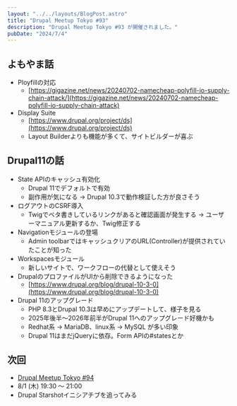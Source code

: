 ```yaml
---
layout: "../../layouts/BlogPost.astro"
title: "Drupal Meetup Tokyo #93"
description: "Drupal Meetup Tokyo #93 が開催されました。"
pubDate: "2024/7/4"
---
```


## よもやま話

- Ployfillの対応
    - [https://gigazine.net/news/20240702-namecheap-polyfill-io-supply-chain-attack/](https://gigazine.net/news/20240702-namecheap-polyfill-io-supply-chain-attack)
- Display Suite
    - [https://www.drupal.org/project/ds](https://www.drupal.org/project/ds)
    - Layout Builderよりも機能が多くて、サイトビルダーが喜ぶ


## Drupal11の話

- State APIのキャッシュ有効化
    - Drupal 11でデフォルトで有効
    - 副作用が気になる -> Drupal 10.3で動作検証した方が良さそう
- ログアウトのCSRF導入
    - Twigでベタ書きしているリンクがあると確認画面が発生する -> ユーザーマニュアル更新するか、Twig修正する
- Navigationモジュールの登場
    - Admin toolbarではキャッシュクリアのURL(Controller)が提供されていたことが知った
- Workspacesモジュール
    - 新しいサイトで、ワークフローの代替として使えそう
- DrupalのプロファイルがUIから削除できるようになった
    - [https://www.drupal.org/blog/drupal-10-3-0](https://www.drupal.org/blog/drupal-10-3-0)
- Drupal 11のアップグレード
    - PHP 8.3とDrupal 10.3は早めにアップデートして、様子を見る
    - 2025年後半〜2026年前半がDrupal 11へのアップグレード好機かも
    - Redhat系 -> MariaDB、linux系 -> MySQL が多い印象
    - Drupal 11はまだjQueryに依存。Form APIの#statesとか


## 次回

- [Drupal Meetup Tokyo #94](https://drupal-tokyo.connpass.com/event/324461)
- 8/1 (木) 19:30 〜 21:00
- Drupal Starshotイニシアチブを追ってみる
